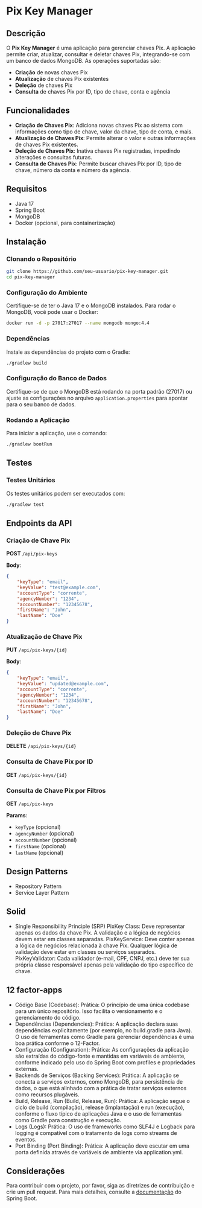 # Pix Key Manager

## Descrição

O **Pix Key Manager** é uma aplicação para gerenciar chaves Pix. A aplicação permite criar, atualizar, consultar e deletar chaves Pix, integrando-se com um banco de dados MongoDB. As operações suportadas são:

- **Criação** de novas chaves Pix
- **Atualização** de chaves Pix existentes
- **Deleção** de chaves Pix
- **Consulta** de chaves Pix por ID, tipo de chave, conta e agência

## Funcionalidades

- **Criação de Chaves Pix**: Adiciona novas chaves Pix ao sistema com informações como tipo de chave, valor da chave, tipo de conta, e mais.
- **Atualização de Chaves Pix**: Permite alterar o valor e outras informações de chaves Pix existentes.
- **Deleção de Chaves Pix**: Inativa chaves Pix registradas, impedindo alterações e consultas futuras.
- **Consulta de Chaves Pix**: Permite buscar chaves Pix por ID, tipo de chave, número da conta e número da agência.

## Requisitos

- Java 17
- Spring Boot
- MongoDB
- Docker (opcional, para containerização)

## Instalação

### Clonando o Repositório

```bash
git clone https://github.com/seu-usuario/pix-key-manager.git
cd pix-key-manager
```

### Configuração do Ambiente

Certifique-se de ter o Java 17 e o MongoDB instalados. Para rodar o MongoDB, você pode usar o Docker:

```bash
docker run -d -p 27017:27017 --name mongodb mongo:4.4
```

### Dependências

Instale as dependências do projeto com o Gradle:

```bash
./gradlew build
```

### Configuração do Banco de Dados

Certifique-se de que o MongoDB está rodando na porta padrão (27017) ou ajuste as configurações no arquivo `application.properties` para apontar para o seu banco de dados.

### Rodando a Aplicação

Para iniciar a aplicação, use o comando:

```bash
./gradlew bootRun
```

## Testes

### Testes Unitários

Os testes unitários podem ser executados com:

```bash
./gradlew test
```
## Endpoints da API

### Criação de Chave Pix

**POST** `/api/pix-keys`

**Body**:

```json
{
    "keyType": "email",
    "keyValue": "test@example.com",
    "accountType": "corrente",
    "agencyNumber": "1234",
    "accountNumber": "12345678",
    "firstName": "John",
    "lastName": "Doe"
}
```

### Atualização de Chave Pix

**PUT** `/api/pix-keys/{id}`

**Body**:

```json
{
    "keyType": "email",
    "keyValue": "updated@example.com",
    "accountType": "corrente",
    "agencyNumber": "1234",
    "accountNumber": "12345678",
    "firstName": "John",
    "lastName": "Doe"
}
```

### Deleção de Chave Pix

**DELETE** `/api/pix-keys/{id}`

### Consulta de Chave Pix por ID

**GET** `/api/pix-keys/{id}`

### Consulta de Chave Pix por Filtros

**GET** `/api/pix-keys`

**Params**:

- `keyType` (opcional)
- `agencyNumber` (opcional)
- `accountNumber` (opcional)
- `firstName` (opcional)
- `lastName` (opcional)

## Design Patterns
- Repository Pattern
- Service Layer Pattern
## Solid
- Single Responsibility Principle (SRP)
 PixKey Class: Deve representar apenas os dados da chave Pix. A validação e a lógica de negócios devem estar em classes separadas.
 PixKeyService: Deve conter apenas a lógica de negócios relacionada à chave Pix. Qualquer lógica de validação deve estar em classes ou serviços separados.
 PixKeyValidator: Cada validador (e-mail, CPF, CNPJ, etc.) deve ter sua própria classe responsável apenas pela validação do tipo específico de chave.
## 12 factor-apps
- Código Base (Codebase):
Prática: O princípio de uma única codebase para um único repositório. Isso facilita o versionamento e o gerenciamento do código.
- Dependências (Dependencies):
Prática: A aplicação declara suas dependências explicitamente (por exemplo, no build.gradle para Java). O uso de ferramentas como Gradle para gerenciar dependências é uma boa prática conforme o 12-Factor.
- Configuração (Configuration):
Prática: As configurações da aplicação são extraídas do código-fonte e mantidas em variáveis de ambiente, conforme indicado pelo uso do Spring Boot com profiles e propriedades externas.
- Backends de Serviços (Backing Services):
Prática: A aplicação se conecta a serviços externos, como MongoDB, para persistência de dados, o que está alinhado com a prática de tratar serviços externos como recursos plugáveis.
- Build, Release, Run (Build, Release, Run):
Prática: A aplicação segue o ciclo de build (compilação), release (implantação) e run (execução), conforme o fluxo típico de aplicações Java e o uso de ferramentas como Gradle para construção e execução.
- Logs (Logs):
Prática: O uso de frameworks como SLF4J e Logback para logging é compatível com o tratamento de logs como streams de eventos.
- Port Binding (Port Binding):
Prática: A aplicação deve escutar em uma porta definida através de variáveis de ambiente via application.yml.

## Considerações

Para contribuir com o projeto, por favor, siga as diretrizes de contribuição e crie um pull request. Para mais detalhes, consulte a [documentação](https://docs.spring.io/spring-boot/docs/current/reference/htmlsingle/) do Spring Boot.
